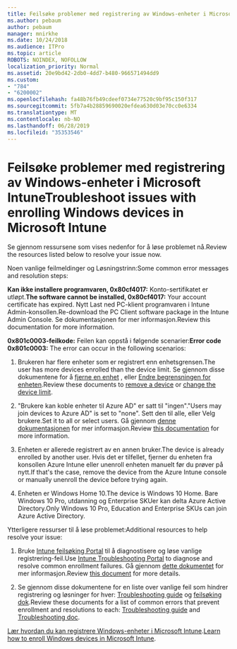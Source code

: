 ```yaml
---
title: Feilsøke problemer med registrering av Windows-enheter i Microsoft Intune
ms.author: pebaum
author: pebaum
manager: mnirkhe
ms.date: 10/24/2018
ms.audience: ITPro
ms.topic: article
ROBOTS: NOINDEX, NOFOLLOW
localization_priority: Normal
ms.assetid: 20e9bd42-2db0-4dd7-b480-966571494dd9
ms.custom:
- "784"
- "6200002"
ms.openlocfilehash: fa48b76fb49cdeef0734e77520c9bf95c150f317
ms.sourcegitcommit: 5fb7a4b28859690020efdea630d03e70cc0e6334
ms.translationtype: MT
ms.contentlocale: nb-NO
ms.lasthandoff: 06/28/2019
ms.locfileid: "35353546"
---
```

# <a name="troubleshoot-issues-with-enrolling-windows-devices-in-microsoft-intune"></a><span data-ttu-id="3775f-102">Feilsøke problemer med registrering av Windows-enheter i Microsoft Intune</span><span class="sxs-lookup"><span data-stu-id="3775f-102">Troubleshoot issues with enrolling Windows devices in Microsoft Intune</span></span>

<span data-ttu-id="3775f-103">Se gjennom ressursene som vises nedenfor for å løse problemet nå.</span><span class="sxs-lookup"><span data-stu-id="3775f-103">Review the resources listed below to resolve your issue now.</span></span>
  
<span data-ttu-id="3775f-104">Noen vanlige feilmeldinger og Løsningstrinn:</span><span class="sxs-lookup"><span data-stu-id="3775f-104">Some common error messages and resolution steps:</span></span>
  
 <span data-ttu-id="3775f-105">**Kan ikke installere programvaren, 0x80cf4017:** Konto-sertifikatet er utløpt.</span><span class="sxs-lookup"><span data-stu-id="3775f-105">**The software cannot be installed, 0x80cf4017:** Your account certificate has expired.</span></span> <span data-ttu-id="3775f-106">Nytt Last ned PC-klient programvaren i Intune Admin-konsollen.</span><span class="sxs-lookup"><span data-stu-id="3775f-106">Re-download the PC Client software package in the Intune Admin Console.</span></span> <span data-ttu-id="3775f-107">Se dokumentasjonen for mer informasjon.</span><span class="sxs-lookup"><span data-stu-id="3775f-107">Review this documentation for more information.</span></span>
  
 <span data-ttu-id="3775f-108">**0x801c0003-feilkode:** Feilen kan oppstå i følgende scenarier:</span><span class="sxs-lookup"><span data-stu-id="3775f-108">**Error code 0x801c0003:** The error can occur in the following scenarios:</span></span>
  
1. <span data-ttu-id="3775f-109">Brukeren har flere enheter som er registrert enn enhetsgrensen.</span><span class="sxs-lookup"><span data-stu-id="3775f-109">The user has more devices enrolled than the device limit.</span></span> <span data-ttu-id="3775f-110">Se gjennom disse dokumentene for å [fjerne en enhet](https://docs.microsoft.com/intune/devices-wipe) , eller [Endre begrensningen for enheten](https://docs.microsoft.com/intune/enrollment-restrictions-set#set-device-limit-restrictions).</span><span class="sxs-lookup"><span data-stu-id="3775f-110">Review these documents to [remove a device](https://docs.microsoft.com/intune/devices-wipe) or [change the device limit](https://docs.microsoft.com/intune/enrollment-restrictions-set#set-device-limit-restrictions).</span></span>

2. <span data-ttu-id="3775f-111">"Brukere kan koble enheter til Azure AD" er satt til "ingen".</span><span class="sxs-lookup"><span data-stu-id="3775f-111">"Users may join devices to Azure AD" is set to "none".</span></span> <span data-ttu-id="3775f-112">Sett den til alle, eller Velg brukere.</span><span class="sxs-lookup"><span data-stu-id="3775f-112">Set it to all or select users.</span></span> <span data-ttu-id="3775f-113">Gå gjennom [denne dokumentasjonen](https://docs.microsoft.com/azure/active-directory/device-management-azure-portal#configure-device-settings) for mer informasjon.</span><span class="sxs-lookup"><span data-stu-id="3775f-113">Review [this documentation](https://docs.microsoft.com/azure/active-directory/device-management-azure-portal#configure-device-settings) for more information.</span></span>

3. <span data-ttu-id="3775f-114">Enheten er allerede registrert av en annen bruker.</span><span class="sxs-lookup"><span data-stu-id="3775f-114">The device is already enrolled by another user.</span></span> <span data-ttu-id="3775f-115">Hvis det er tilfellet, fjerner du enheten fra konsollen Azure Intune eller unenroll enheten manuelt før du prøver på nytt.</span><span class="sxs-lookup"><span data-stu-id="3775f-115">If that's the case, remove the device from the Azure Intune console or manually unenroll the device before trying again.</span></span>

4. <span data-ttu-id="3775f-116">Enheten er Windows Home 10.</span><span class="sxs-lookup"><span data-stu-id="3775f-116">The device is Windows 10 Home.</span></span> <span data-ttu-id="3775f-117">Bare Windows 10 Pro, utdanning og Enterprise SKUer kan delta Azure Active Directory.</span><span class="sxs-lookup"><span data-stu-id="3775f-117">Only Windows 10 Pro, Education and Enterprise SKUs can join Azure Active Directory.</span></span>

<span data-ttu-id="3775f-118">Ytterligere ressurser til å løse problemet:</span><span class="sxs-lookup"><span data-stu-id="3775f-118">Additional resources to help resolve your issue:</span></span>
  
1. <span data-ttu-id="3775f-119">Bruke [Intune feilsøking Portal](https://devicemanagement.microsoft.com/#blade/Microsoft_Intune_DeviceSettings/TroubleshootBlade) til å diagnostisere og løse vanlige registrering-feil.</span><span class="sxs-lookup"><span data-stu-id="3775f-119">Use [Intune Troubleshooting Portal](https://devicemanagement.microsoft.com/#blade/Microsoft_Intune_DeviceSettings/TroubleshootBlade) to diagnose and resolve common enrollment failures.</span></span> <span data-ttu-id="3775f-120">Gå gjennom [dette dokumentet](https://docs.microsoft.com/intune/help-desk-operators) for mer informasjon.</span><span class="sxs-lookup"><span data-stu-id="3775f-120">Review [this document](https://docs.microsoft.com/intune/help-desk-operators) for more details.</span></span>

2. <span data-ttu-id="3775f-121">Se gjennom disse dokumentene for en liste over vanlige feil som hindrer registrering og løsninger for hver: [Troubleshooting guide](https://support.microsoft.com/help/4089533/troubleshooting-windows-device-enrollment-problems-in-microsoft-intune) og [feilsøking dok](https://docs.microsoft.com/intune-classic/troubleshoot/troubleshoot-device-enrollment-in-intune).</span><span class="sxs-lookup"><span data-stu-id="3775f-121">Review these documents for a list of common errors that prevent enrollment and resolutions to each: [Troubleshooting guide](https://support.microsoft.com/help/4089533/troubleshooting-windows-device-enrollment-problems-in-microsoft-intune) and [Troubleshooting doc](https://docs.microsoft.com/intune-classic/troubleshoot/troubleshoot-device-enrollment-in-intune).</span></span>

<span data-ttu-id="3775f-122">[Lær hvordan du kan registrere Windows-enheter i Microsoft Intune](https://docs.microsoft.com/intune/windows-enroll).</span><span class="sxs-lookup"><span data-stu-id="3775f-122">[Learn how to enroll Windows devices in Microsoft Intune](https://docs.microsoft.com/intune/windows-enroll).</span></span>
